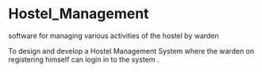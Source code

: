# Hostel_Management
software for managing various activities of the hostel by warden 


To design and develop a Hostel Management System where the warden on registering himself can login in to the system .

